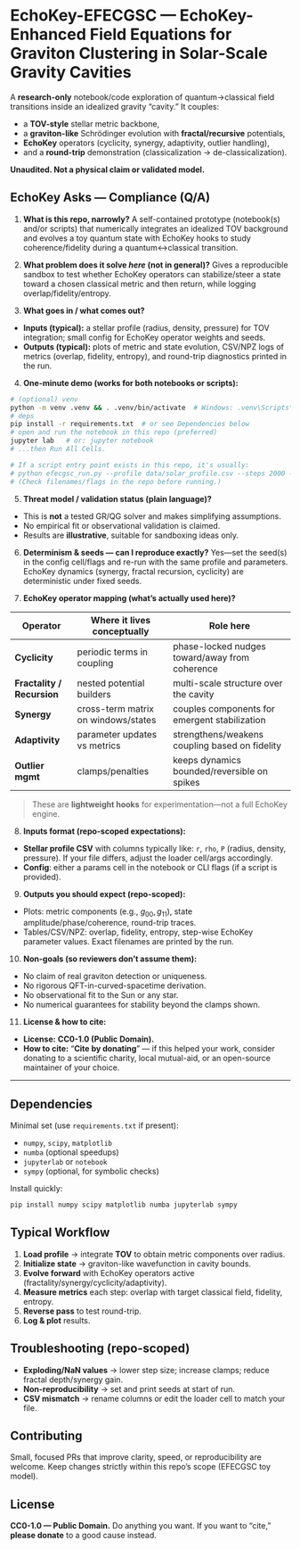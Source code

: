 # EchoKey-EFECGSC — EchoKey-Enhanced Field Equations for Graviton Clustering in Solar-Scale Gravity Cavities

A **research-only** notebook/code exploration of quantum→classical field transitions inside an idealized gravity “cavity.” It couples:

* a **TOV-style** stellar metric backbone,
* a **graviton-like** Schrödinger evolution with **fractal/recursive** potentials,
* **EchoKey** operators (cyclicity, synergy, adaptivity, outlier handling),
* and a **round-trip** demonstration (classicalization → de-classicalization).

**Unaudited. Not a physical claim or validated model.**

## EchoKey Asks — Compliance (Q/A)

1. **What is this repo, narrowly?**
   A self-contained prototype (notebook(s) and/or scripts) that numerically integrates an idealized TOV background and evolves a toy quantum state with EchoKey hooks to study coherence/fidelity during a quantum↔classical transition.

2. **What problem does it solve *here* (not in general)?**
   Gives a reproducible sandbox to test whether EchoKey operators can stabilize/steer a state toward a chosen classical metric and then return, while logging overlap/fidelity/entropy.

3. **What goes in / what comes out?**

* **Inputs (typical):** a stellar profile (radius, density, pressure) for TOV integration; small config for EchoKey operator weights and seeds.
* **Outputs (typical):** plots of metric and state evolution, CSV/NPZ logs of metrics (overlap, fidelity, entropy), and round-trip diagnostics printed in the run.

4. **One-minute demo (works for both notebooks or scripts):**

```bash
# (optional) venv
python -m venv .venv && . .venv/bin/activate  # Windows: .venv\Scripts\activate
# deps
pip install -r requirements.txt  # or see Dependencies below
# open and run the notebook in this repo (preferred)
jupyter lab   # or: jupyter notebook
# ...then Run All Cells.

# If a script entry point exists in this repo, it's usually:
# python efecgsc_run.py --profile data/solar_profile.csv --steps 2000 --seed 1337
# (Check filenames/flags in the repo before running.)
```

5. **Threat model / validation status (plain language)?**

* This is **not** a tested GR/QG solver and makes simplifying assumptions.
* No empirical fit or observational validation is claimed.
* Results are **illustrative**, suitable for sandboxing ideas only.

6. **Determinism & seeds — can I reproduce exactly?**
   Yes—set the seed(s) in the config cell/flags and re-run with the same profile and parameters. EchoKey dynamics (synergy, fractal recursion, cyclicity) are deterministic under fixed seeds.

7. **EchoKey operator mapping (what’s actually used here)?**

| Operator                   | Where it lives conceptually         | Role here                                      |
| -------------------------- | ----------------------------------- | ---------------------------------------------- |
| **Cyclicity**              | periodic terms in coupling          | phase-locked nudges toward/away from coherence |
| **Fractality / Recursion** | nested potential builders           | multi-scale structure over the cavity          |
| **Synergy**                | cross-term matrix on windows/states | couples components for emergent stabilization  |
| **Adaptivity**             | parameter updates vs metrics        | strengthens/weakens coupling based on fidelity |
| **Outlier mgmt**           | clamps/penalties                    | keeps dynamics bounded/reversible on spikes    |

> These are **lightweight hooks** for experimentation—not a full EchoKey engine.

8. **Inputs format (repo-scoped expectations):**

* **Stellar profile CSV** with columns typically like: `r`, `rho`, `P` (radius, density, pressure).
  If your file differs, adjust the loader cell/args accordingly.
* **Config**: either a params cell in the notebook or CLI flags (if a script is provided).

9. **Outputs you should expect (repo-scoped):**

* Plots: metric components (e.g., $g_{00}, g_{11}$), state amplitude/phase/coherence, round-trip traces.
* Tables/CSV/NPZ: overlap, fidelity, entropy, step-wise EchoKey parameter values. Exact filenames are printed by the run.

10. **Non-goals (so reviewers don’t assume them):**

* No claim of real graviton detection or uniqueness.
* No rigorous QFT-in-curved-spacetime derivation.
* No observational fit to the Sun or any star.
* No numerical guarantees for stability beyond the clamps shown.

11. **License & how to cite:**

* **License:** **CC0-1.0 (Public Domain).**
* **How to cite:** “**Cite by donating**” — if this helped your work, consider donating to a scientific charity, local mutual-aid, or an open-source maintainer of your choice.

---

## Dependencies

Minimal set (use `requirements.txt` if present):

* `numpy`, `scipy`, `matplotlib`
* `numba` (optional speedups)
* `jupyterlab` or `notebook`
* `sympy` (optional, for symbolic checks)

Install quickly:

```bash
pip install numpy scipy matplotlib numba jupyterlab sympy
```

## Typical Workflow

1. **Load profile** → integrate **TOV** to obtain metric components over radius.
2. **Initialize state** → graviton-like wavefunction in cavity bounds.
3. **Evolve forward** with EchoKey operators active (fractality/synergy/cyclicity/adaptivity).
4. **Measure metrics** each step: overlap with target classical field, fidelity, entropy.
5. **Reverse pass** to test round-trip.
6. **Log & plot** results.

## Troubleshooting (repo-scoped)

* **Exploding/NaN values** → lower step size; increase clamps; reduce fractal depth/synergy gain.
* **Non-reproducibility** → set and print seeds at start of run.
* **CSV mismatch** → rename columns or edit the loader cell to match your file.

## Contributing

Small, focused PRs that improve clarity, speed, or reproducibility are welcome. Keep changes strictly within this repo’s scope (EFECGSC toy model).

## License

**CC0-1.0 — Public Domain.** Do anything you want.
If you want to “cite,” **please donate** to a good cause instead.

